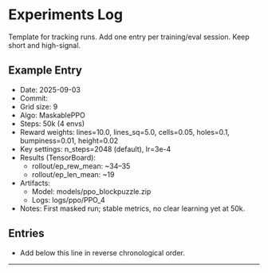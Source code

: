 # Experiments Log

Template for tracking runs. Add one entry per training/eval session. Keep short and high-signal.

## Example Entry
- Date: 2025-09-03
- Commit: <hash>
- Grid size: 9
- Algo: MaskablePPO
- Steps: 50k (4 envs)
- Reward weights: lines=10.0, lines_sq=5.0, cells=0.05, holes=0.1, bumpiness=0.01, height=0.02
- Key settings: n_steps=2048 (default), lr=3e-4
- Results (TensorBoard):
  - rollout/ep_rew_mean: ~34–35
  - rollout/ep_len_mean: ~19
- Artifacts:
  - Model: models/ppo_blockpuzzle.zip
  - Logs: logs/ppo/PPO_4
- Notes: First masked run; stable metrics, no clear learning yet at 50k.

## Entries
- Add below this line in reverse chronological order.

---
